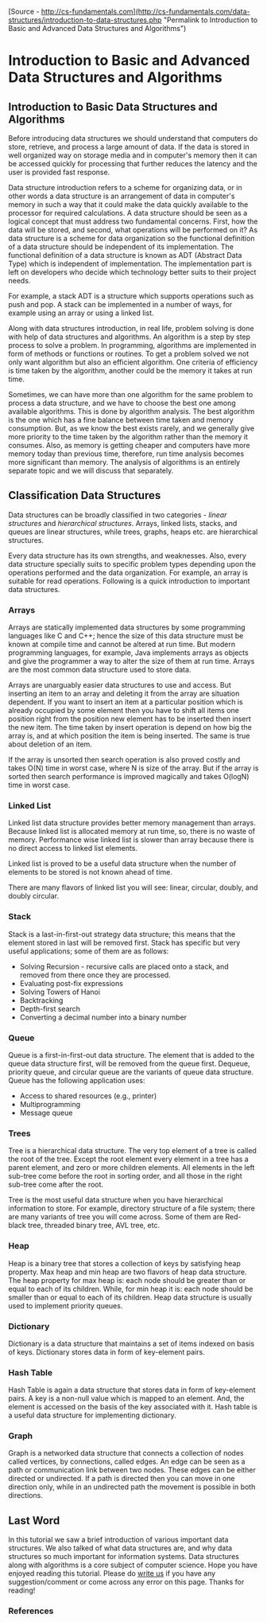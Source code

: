 
[Source - http://cs-fundamentals.com](http://cs-fundamentals.com/data-structures/introduction-to-data-structures.php "Permalink to Introduction to Basic and Advanced Data Structures and Algorithms")

# Introduction to Basic and Advanced Data Structures and Algorithms

## **Introduction to Basic Data Structures and Algorithms**

Before introducing data structures we should understand that computers do store, retrieve, and process a large amount of data. If the data is stored in well organized way on storage media and in computer's memory then it can be accessed quickly for processing that further reduces the latency and the user is provided fast response.

Data structure introduction refers to a scheme for organizing data, or in other words a data structure is an arrangement of data in computer's memory in such a way that it could make the data quickly available to the processor for required calculations. A data structure should be seen as a logical concept that must address two fundamental concerns. First, how the data will be stored, and second, what operations will be performed on it? As data structure is a scheme for data organization so the functional definition of a data structure should be independent of its implementation. The functional definition of a data structure is known as ADT (Abstract Data Type) which is independent of implementation. The implementation part is left on developers who decide which technology better suits to their project needs.

For example, a stack ADT is a structure which supports operations such as push and pop. A stack can be implemented in a number of ways, for example using an array or using a linked list.

Along with data structures introduction, in real life, problem solving is done with help of data structures and algorithms. An algorithm is a step by step process to solve a problem. In programming, algorithms are implemented in form of methods or functions or routines. To get a problem solved we not only want algorithm but also an efficient algorithm. One criteria of efficiency is time taken by the algorithm, another could be the memory it takes at run time.

Sometimes, we can have more than one algorithm for the same problem to process a data structure, and we have to choose the best one among available algorithms. This is done by algorithm analysis. The best algorithm is the one which has a fine balance between time taken and memory consumption. But, as we know the best exists rarely, and we generally give more priority to the time taken by the algorithm rather than the memory it consumes. Also, as memory is getting cheaper and computers have more memory today than previous time, therefore, run time analysis becomes more significant than memory. The analysis of algorithms is an entirely separate topic and we will discuss that separately.

## **Classification Data Structures**

Data structures can be broadly classified in two categories - _linear structures_ and _hierarchical structures_. Arrays, linked lists, stacks, and queues are linear structures, while trees, graphs, heaps etc. are hierarchical structures.

Every data structure has its own strengths, and weaknesses. Also, every data structure specially suits to specific problem types depending upon the operations performed and the data organization. For example, an array is suitable for read operations. Following is a quick introduction to important data structures.

### **Arrays**

Arrays are statically implemented data structures by some programming languages like C and C++; hence the size of this data structure must be known at compile time and cannot be altered at run time. But modern programming languages, for example, Java implements arrays as objects and give the programmer a way to alter the size of them at run time. Arrays are the most common data structure used to store data.

Arrays are unarguably easier data structures to use and access. But inserting an item to an array and deleting it from the array are situation dependent. If you want to insert an item at a particular position which is already occupied by some element then you have to shift all items one position right from the position new element has to be inserted then insert the new item. The time taken by insert operation is depend on how big the array is, and at which position the item is being inserted. The same is true about deletion of an item.

If the array is unsorted then search operation is also proved costly and takes O(N) time in worst case, where N is size of the array. But if the array is sorted then search performance is improved magically and takes O(logN) time in worst case.

### **Linked List**

Linked list data structure provides better memory management than arrays. Because linked list is allocated memory at run time, so, there is no waste of memory. Performance wise linked list is slower than array because there is no direct access to linked list elements. 

Linked list is proved to be a useful data structure when the number of elements to be stored is not known ahead of time. 

There are many flavors of linked list you will see: linear, circular, doubly, and doubly circular.

### **Stack**

Stack is a last-in-first-out strategy data structure; this means that the element stored in last will be removed first. Stack has specific but very useful applications; some of them are as follows: 

* Solving Recursion - recursive calls are placed onto a stack, and removed from there once they are processed. 
* Evaluating post-fix expressions 
* Solving Towers of Hanoi 
* Backtracking 
* Depth-first search 
* Converting a decimal number into a binary number 

### **Queue**

Queue is a first-in-first-out data structure. The element that is added to the queue data structure first, will be removed from the queue first. Dequeue, priority queue, and circular queue are the variants of queue data structure. Queue has the following application uses: 

* Access to shared resources (e.g., printer) 
* Multiprogramming 
* Message queue

### **Trees**

Tree is a hierarchical data structure. The very top element of a tree is called the root of the tree. Except the root element every element in a tree has a parent element, and zero or more children elements. All elements in the left sub-tree come before the root in sorting order, and all those in the right sub-tree come after the root. 

Tree is the most useful data structure when you have hierarchical information to store. For example, directory structure of a file system; there are many variants of tree you will come across. Some of them are Red-black tree, threaded binary tree, AVL tree, etc.

### **Heap**

Heap is a binary tree that stores a collection of keys by satisfying heap property. Max heap and min heap are two flavors of heap data structure. The heap property for max heap is: each node should be greater than or equal to each of its children. While, for min heap it is: each node should be smaller than or equal to each of its children. Heap data structure is usually used to implement priority queues.

### **Dictionary**

Dictionary is a data structure that maintains a set of items indexed on basis of keys. Dictionary stores data in form of key-element pairs.

### **Hash Table**

Hash Table is again a data structure that stores data in form of key-element pairs. A key is a non-null value which is mapped to an element. And, the element is accessed on the basis of the key associated with it. Hash table is a useful data structure for implementing dictionary.

### **Graph**

Graph is a networked data structure that connects a collection of nodes called vertices, by connections, called edges. An edge can be seen as a path or communication link between two nodes. These edges can be either directed or undirected. If a path is directed then you can move in one direction only, while in an undirected path the movement is possible in both directions.

## Last Word

In this tutorial we saw a brief introduction of various important data structures. We also talked of what data structures are, and why data structures so much important for information systems. Data structures along with algorithms is a core subject of computer science. Hope you have enjoyed reading this tutorial. Please do [write us][1] if you have any suggestion/comment or come across any error on this page. Thanks for reading! 

### References

  
  

[1]: http://cs-fundamentals.com/contact-us.php

  